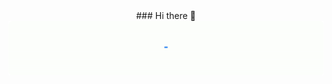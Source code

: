 <div align="center" width="50">
    ### Hi there 👋
    <img src="https://github.com/huylq94/huylq94/blob/main/images/hellocoders_rounded.gif?raw=true" 
        href="https://github.com/huylq94" 
        alt="Hello Coders" 
        width="625"/> <br>
</div>
<!--
**huylq94/huylq94** is a ✨ _special_ ✨ repository because its `README.md` (this file) appears on your GitHub profile.

Here are some ideas to get you started:

- 🔭 I’m currently working on ...
- 🌱 I’m currently learning ...
- 👯 I’m looking to collaborate on ...
- 🤔 I’m looking for help with ...
- 💬 Ask me about ...
- 📫 How to reach me: ...
- 😄 Pronouns: ...
- ⚡ Fun fact: ...
-->
